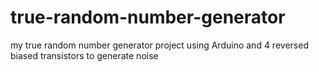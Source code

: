 # true-random-number-generator
my true random number generator project using Arduino and 4 reversed biased transistors to generate noise
